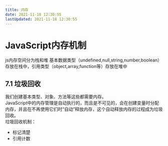 ```yaml
---
title: 内存
date: 2021-11-18 12:30:55
lastUpdated: 2021-11-18 12:30:55
---
```


# JavaScript内存机制
js内存空间分为栈和堆
基本数据类型（undefined,null,string,number,boolean）存放在栈中，引用类型（object,array,function等）存放在堆中
## 7.1 垃圾回收
我们创建基本类型、对象、方法等这些都需要内存。  
JavaScript中的内存管理是自动执行的，而且是不可见的，会在创建变量时分配内存，并且在不再使用它们时“自动”释放内存，这个自动释放内存的过程成为垃圾回收。  
垃圾回收机制：
* 标记清楚
* 引用计数


